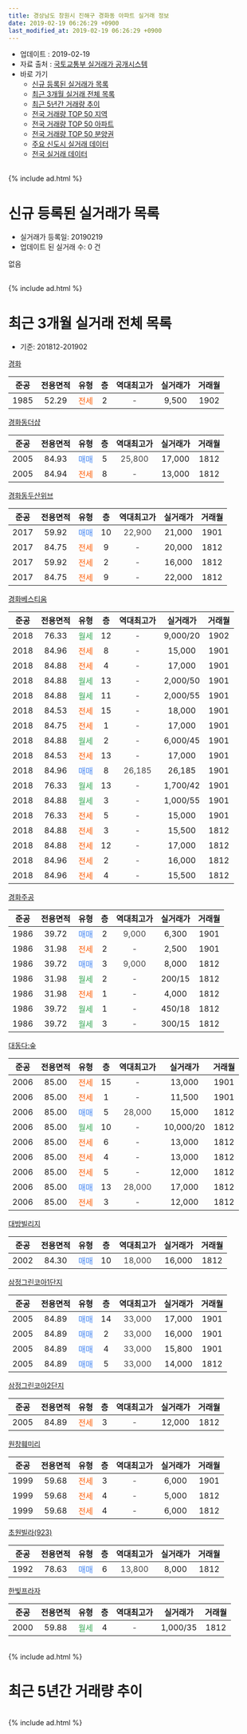 ```yaml
---
title: 경상남도 창원시 진해구 경화동 아파트 실거래 정보
date: 2019-02-19 06:26:29 +0900
last_modified_at: 2019-02-19 06:26:29 +0900
---
```


* 업데이트 : 2019-02-19
* 자료 출처 : [국토교통부 실거래가 공개시스템](http://rt.molit.go.kr)
* 바로 가기
    * [신규 등록된 실거래가 목록](#신규-등록된-실거래가-목록)
    * [최근 3개월 실거래 전체 목록](#최근-3개월-실거래-전체-목록)
    * [최근 5년간 거래량 추이](#최근-5년간-거래량-추이)
    * [전국 거래량 TOP 50 지역](https://inasie.github.io/apt-trade-info/최근-3개월-전국에서-가장-거래가-많이-발생한-지역)
    * [전국 거래량 TOP 50 아파트](https://inasie.github.io/apt-trade-info/최근-3개월-전국에서-가장-거래가-많이-발생한-아파트)
    * [전국 거래량 TOP 50 분양권](https://inasie.github.io/apt-trade-info/최근-3개월-전국에서-가장-거래가-많이-발생한-분양권)
    * [주요 신도시 실거래 데이터](https://inasie.github.io/apt-trade-info/주요-신도시)
    * [전국 실거래 데이터](https://inasie.github.io/apt-trade-info/전국)
<br>
{% include ad.html %}
<br>

# 신규 등록된 실거래가 목록
* 실거래가 등록일: 20190219
* 업데이트 된 실거래 수: 0 건

없음

<br>
{% include ad.html %}
<br>

# 최근 3개월 실거래 전체 목록
* 기준: 201812-201902


[경화](https://search.naver.com/search.naver?query=%EA%B2%BD%EC%83%81%EB%82%A8%EB%8F%84+%EC%B0%BD%EC%9B%90%EC%8B%9C+%EC%A7%84%ED%95%B4%EA%B5%AC+%EA%B2%BD%ED%99%94%EB%8F%99+%EA%B2%BD%ED%99%94)

|준공|전용면적|유형|층|역대최고가|실거래가|거래월|
|:---:|:---:|:---:|:---:|:---:|:---:|:---:|
|1985|52.29|<span style="color:#ff5a00">전세</span>|2|<span style="color:#444444">-</span>|9,500|1902|

[경화동더샵](https://search.naver.com/search.naver?query=%EA%B2%BD%EC%83%81%EB%82%A8%EB%8F%84+%EC%B0%BD%EC%9B%90%EC%8B%9C+%EC%A7%84%ED%95%B4%EA%B5%AC+%EA%B2%BD%ED%99%94%EB%8F%99+%EA%B2%BD%ED%99%94%EB%8F%99%EB%8D%94%EC%83%B5)

|준공|전용면적|유형|층|역대최고가|실거래가|거래월|
|:---:|:---:|:---:|:---:|:---:|:---:|:---:|
|2005|84.93|<span style="color:#4285f3">매매</span>|5|<span style="color:#444444">25,800</span>|17,000|1812|
|2005|84.94|<span style="color:#ff5a00">전세</span>|8|<span style="color:#444444">-</span>|13,000|1812|

[경화동두산위브](https://search.naver.com/search.naver?query=%EA%B2%BD%EC%83%81%EB%82%A8%EB%8F%84+%EC%B0%BD%EC%9B%90%EC%8B%9C+%EC%A7%84%ED%95%B4%EA%B5%AC+%EA%B2%BD%ED%99%94%EB%8F%99+%EA%B2%BD%ED%99%94%EB%8F%99%EB%91%90%EC%82%B0%EC%9C%84%EB%B8%8C)

|준공|전용면적|유형|층|역대최고가|실거래가|거래월|
|:---:|:---:|:---:|:---:|:---:|:---:|:---:|
|2017|59.92|<span style="color:#4285f3">매매</span>|10|<span style="color:#444444">22,900</span>|21,000|1901|
|2017|84.75|<span style="color:#ff5a00">전세</span>|9|<span style="color:#444444">-</span>|20,000|1812|
|2017|59.92|<span style="color:#ff5a00">전세</span>|2|<span style="color:#444444">-</span>|16,000|1812|
|2017|84.75|<span style="color:#ff5a00">전세</span>|9|<span style="color:#444444">-</span>|22,000|1812|

[경화베스티움](https://search.naver.com/search.naver?query=%EA%B2%BD%EC%83%81%EB%82%A8%EB%8F%84+%EC%B0%BD%EC%9B%90%EC%8B%9C+%EC%A7%84%ED%95%B4%EA%B5%AC+%EA%B2%BD%ED%99%94%EB%8F%99+%EA%B2%BD%ED%99%94%EB%B2%A0%EC%8A%A4%ED%8B%B0%EC%9B%80)

|준공|전용면적|유형|층|역대최고가|실거래가|거래월|
|:---:|:---:|:---:|:---:|:---:|:---:|:---:|
|2018|76.33|<span style="color:#34a853">월세</span>|12|<span style="color:#444444">-</span>|9,000/20|1902|
|2018|84.96|<span style="color:#ff5a00">전세</span>|8|<span style="color:#444444">-</span>|15,000|1901|
|2018|84.88|<span style="color:#ff5a00">전세</span>|4|<span style="color:#444444">-</span>|17,000|1901|
|2018|84.88|<span style="color:#34a853">월세</span>|13|<span style="color:#444444">-</span>|2,000/50|1901|
|2018|84.88|<span style="color:#34a853">월세</span>|11|<span style="color:#444444">-</span>|2,000/55|1901|
|2018|84.53|<span style="color:#ff5a00">전세</span>|15|<span style="color:#444444">-</span>|18,000|1901|
|2018|84.75|<span style="color:#ff5a00">전세</span>|1|<span style="color:#444444">-</span>|17,000|1901|
|2018|84.88|<span style="color:#34a853">월세</span>|2|<span style="color:#444444">-</span>|6,000/45|1901|
|2018|84.53|<span style="color:#ff5a00">전세</span>|13|<span style="color:#444444">-</span>|17,000|1901|
|2018|84.96|<span style="color:#4285f3">매매</span>|8|<span style="color:#444444">26,185</span>|26,185|1901|
|2018|76.33|<span style="color:#34a853">월세</span>|13|<span style="color:#444444">-</span>|1,700/42|1901|
|2018|84.88|<span style="color:#34a853">월세</span>|3|<span style="color:#444444">-</span>|1,000/55|1901|
|2018|76.33|<span style="color:#ff5a00">전세</span>|5|<span style="color:#444444">-</span>|15,000|1901|
|2018|84.88|<span style="color:#ff5a00">전세</span>|3|<span style="color:#444444">-</span>|15,500|1812|
|2018|84.88|<span style="color:#ff5a00">전세</span>|12|<span style="color:#444444">-</span>|17,000|1812|
|2018|84.96|<span style="color:#ff5a00">전세</span>|2|<span style="color:#444444">-</span>|16,000|1812|
|2018|84.96|<span style="color:#ff5a00">전세</span>|4|<span style="color:#444444">-</span>|15,500|1812|

[경화주공](https://search.naver.com/search.naver?query=%EA%B2%BD%EC%83%81%EB%82%A8%EB%8F%84+%EC%B0%BD%EC%9B%90%EC%8B%9C+%EC%A7%84%ED%95%B4%EA%B5%AC+%EA%B2%BD%ED%99%94%EB%8F%99+%EA%B2%BD%ED%99%94%EC%A3%BC%EA%B3%B5)

|준공|전용면적|유형|층|역대최고가|실거래가|거래월|
|:---:|:---:|:---:|:---:|:---:|:---:|:---:|
|1986|39.72|<span style="color:#4285f3">매매</span>|2|<span style="color:#444444">9,000</span>|6,300|1901|
|1986|31.98|<span style="color:#ff5a00">전세</span>|2|<span style="color:#444444">-</span>|2,500|1901|
|1986|39.72|<span style="color:#4285f3">매매</span>|3|<span style="color:#444444">9,000</span>|8,000|1812|
|1986|31.98|<span style="color:#34a853">월세</span>|2|<span style="color:#444444">-</span>|200/15|1812|
|1986|31.98|<span style="color:#ff5a00">전세</span>|1|<span style="color:#444444">-</span>|4,000|1812|
|1986|39.72|<span style="color:#34a853">월세</span>|1|<span style="color:#444444">-</span>|450/18|1812|
|1986|39.72|<span style="color:#34a853">월세</span>|3|<span style="color:#444444">-</span>|300/15|1812|

[대동다:숲](https://search.naver.com/search.naver?query=%EA%B2%BD%EC%83%81%EB%82%A8%EB%8F%84+%EC%B0%BD%EC%9B%90%EC%8B%9C+%EC%A7%84%ED%95%B4%EA%B5%AC+%EA%B2%BD%ED%99%94%EB%8F%99+%EB%8C%80%EB%8F%99%EB%8B%A4%3A%EC%88%B2)

|준공|전용면적|유형|층|역대최고가|실거래가|거래월|
|:---:|:---:|:---:|:---:|:---:|:---:|:---:|
|2006|85.00|<span style="color:#ff5a00">전세</span>|15|<span style="color:#444444">-</span>|13,000|1901|
|2006|85.00|<span style="color:#ff5a00">전세</span>|1|<span style="color:#444444">-</span>|11,500|1901|
|2006|85.00|<span style="color:#4285f3">매매</span>|5|<span style="color:#444444">28,000</span>|15,000|1812|
|2006|85.00|<span style="color:#34a853">월세</span>|10|<span style="color:#444444">-</span>|10,000/20|1812|
|2006|85.00|<span style="color:#ff5a00">전세</span>|6|<span style="color:#444444">-</span>|13,000|1812|
|2006|85.00|<span style="color:#ff5a00">전세</span>|4|<span style="color:#444444">-</span>|13,000|1812|
|2006|85.00|<span style="color:#ff5a00">전세</span>|5|<span style="color:#444444">-</span>|12,000|1812|
|2006|85.00|<span style="color:#4285f3">매매</span>|13|<span style="color:#444444">28,000</span>|17,000|1812|
|2006|85.00|<span style="color:#ff5a00">전세</span>|3|<span style="color:#444444">-</span>|12,000|1812|

[대방빌리지](https://search.naver.com/search.naver?query=%EA%B2%BD%EC%83%81%EB%82%A8%EB%8F%84+%EC%B0%BD%EC%9B%90%EC%8B%9C+%EC%A7%84%ED%95%B4%EA%B5%AC+%EA%B2%BD%ED%99%94%EB%8F%99+%EB%8C%80%EB%B0%A9%EB%B9%8C%EB%A6%AC%EC%A7%80)

|준공|전용면적|유형|층|역대최고가|실거래가|거래월|
|:---:|:---:|:---:|:---:|:---:|:---:|:---:|
|2002|84.30|<span style="color:#4285f3">매매</span>|10|<span style="color:#444444">18,000</span>|16,000|1812|


<script async src="//pagead2.googlesyndication.com/pagead/js/adsbygoogle.js"></script>
<!-- 기본 -->
<ins class="adsbygoogle"
     style="display:block"
     data-ad-client="ca-pub-2446590836940007"
     data-ad-slot="1659523306"
     data-ad-format="auto"
     data-full-width-responsive="true"></ins>
<script>
(adsbygoogle = window.adsbygoogle || []).push({});
</script>


[삼정그린코아1단지](https://search.naver.com/search.naver?query=%EA%B2%BD%EC%83%81%EB%82%A8%EB%8F%84+%EC%B0%BD%EC%9B%90%EC%8B%9C+%EC%A7%84%ED%95%B4%EA%B5%AC+%EA%B2%BD%ED%99%94%EB%8F%99+%EC%82%BC%EC%A0%95%EA%B7%B8%EB%A6%B0%EC%BD%94%EC%95%841%EB%8B%A8%EC%A7%80)

|준공|전용면적|유형|층|역대최고가|실거래가|거래월|
|:---:|:---:|:---:|:---:|:---:|:---:|:---:|
|2005|84.89|<span style="color:#4285f3">매매</span>|14|<span style="color:#444444">33,000</span>|17,000|1901|
|2005|84.89|<span style="color:#4285f3">매매</span>|2|<span style="color:#444444">33,000</span>|16,000|1901|
|2005|84.89|<span style="color:#4285f3">매매</span>|4|<span style="color:#444444">33,000</span>|15,800|1901|
|2005|84.89|<span style="color:#4285f3">매매</span>|5|<span style="color:#444444">33,000</span>|14,000|1812|

[삼정그린코아2단지](https://search.naver.com/search.naver?query=%EA%B2%BD%EC%83%81%EB%82%A8%EB%8F%84+%EC%B0%BD%EC%9B%90%EC%8B%9C+%EC%A7%84%ED%95%B4%EA%B5%AC+%EA%B2%BD%ED%99%94%EB%8F%99+%EC%82%BC%EC%A0%95%EA%B7%B8%EB%A6%B0%EC%BD%94%EC%95%842%EB%8B%A8%EC%A7%80)

|준공|전용면적|유형|층|역대최고가|실거래가|거래월|
|:---:|:---:|:---:|:---:|:---:|:---:|:---:|
|2005|84.89|<span style="color:#ff5a00">전세</span>|3|<span style="color:#444444">-</span>|12,000|1812|

[원창훼미리](https://search.naver.com/search.naver?query=%EA%B2%BD%EC%83%81%EB%82%A8%EB%8F%84+%EC%B0%BD%EC%9B%90%EC%8B%9C+%EC%A7%84%ED%95%B4%EA%B5%AC+%EA%B2%BD%ED%99%94%EB%8F%99+%EC%9B%90%EC%B0%BD%ED%9B%BC%EB%AF%B8%EB%A6%AC)

|준공|전용면적|유형|층|역대최고가|실거래가|거래월|
|:---:|:---:|:---:|:---:|:---:|:---:|:---:|
|1999|59.68|<span style="color:#ff5a00">전세</span>|3|<span style="color:#444444">-</span>|6,000|1901|
|1999|59.68|<span style="color:#ff5a00">전세</span>|4|<span style="color:#444444">-</span>|5,000|1812|
|1999|59.68|<span style="color:#ff5a00">전세</span>|4|<span style="color:#444444">-</span>|6,000|1812|

[초원빌라(923)](https://search.naver.com/search.naver?query=%EA%B2%BD%EC%83%81%EB%82%A8%EB%8F%84+%EC%B0%BD%EC%9B%90%EC%8B%9C+%EC%A7%84%ED%95%B4%EA%B5%AC+%EA%B2%BD%ED%99%94%EB%8F%99+%EC%B4%88%EC%9B%90%EB%B9%8C%EB%9D%BC%28923%29)

|준공|전용면적|유형|층|역대최고가|실거래가|거래월|
|:---:|:---:|:---:|:---:|:---:|:---:|:---:|
|1992|78.63|<span style="color:#4285f3">매매</span>|6|<span style="color:#444444">13,800</span>|8,000|1812|

[한빛프라자](https://search.naver.com/search.naver?query=%EA%B2%BD%EC%83%81%EB%82%A8%EB%8F%84+%EC%B0%BD%EC%9B%90%EC%8B%9C+%EC%A7%84%ED%95%B4%EA%B5%AC+%EA%B2%BD%ED%99%94%EB%8F%99+%ED%95%9C%EB%B9%9B%ED%94%84%EB%9D%BC%EC%9E%90)

|준공|전용면적|유형|층|역대최고가|실거래가|거래월|
|:---:|:---:|:---:|:---:|:---:|:---:|:---:|
|2000|59.88|<span style="color:#34a853">월세</span>|4|<span style="color:#444444">-</span>|1,000/35|1812|


<br>
{% include ad.html %}
<br>

# 최근 5년간 거래량 추이


<div style="width:100%;">
    <canvas id="deal_progress" height="200"></canvas>
</div>

<script>
new Chart(document.getElementById("deal_progress"), {
    type: 'line',
    data: {
        labels: ['201402','201403','201404','201405','201406','201407','201408','201409','201410','201411','201412','201501','201502','201503','201504','201505','201506','201507','201508','201509','201510','201511','201512','201601','201602','201603','201604','201605','201606','201607','201608','201609','201610','201611','201612','201701','201702','201703','201704','201705','201706','201707','201708','201709','201710','201711','201712','201801','201802','201803','201804','201805','201806','201807','201808','201809','201810','201811','201812','201901','201902'],
        datasets: [{
            label: '매매',
            pointRadius: 1,
            data: [19, 18, 10, 16, 18, 9, 10, 17, 26, 16, 12, 15, 17, 46, 17, 13, 15, 17, 9, 20, 25, 14, 6, 11, 8, 12, 21, 11, 12, 18, 15, 19, 20, 7, 10, 11, 8, 17, 12, 12, 12, 10, 4, 5, 6, 12, 6, 8, 7, 5, 5, 3, 4, 5, 7, 4, 5, 4, 7, 6, 0],
            borderColor: "rgba(255, 201, 14, 1)",
            backgroundColor: "rgba(255, 201, 14, 0.5)",
            fill: false,
            lineTension: 0
        },{
            label: '전월세',
            pointRadius: 1,
            data: [14, 12, 13, 18, 11, 8, 15, 8, 11, 7, 9, 13, 8, 21, 13, 4, 6, 6, 5, 7, 11, 10, 6, 11, 12, 16, 8, 10, 12, 9, 11, 3, 12, 9, 10, 20, 36, 13, 5, 14, 11, 6, 7, 10, 8, 12, 7, 11, 7, 16, 9, 2, 13, 10, 7, 6, 11, 10, 21, 15, 2],
            borderColor: "rgba(0, 141, 185, 1)",
            backgroundColor: "rgba(0, 141, 185, 0.5)",
            fill: false,
            lineTension: 0
        }
        ]
    },
    options: {
        responsive: true,
        title: {
            display: false
        },
        tooltips: {
            mode: 'index',
            intersect: false
        },
        hover: {
            mode: 'nearest',
            intersect: true
        },
        scales: {
            xAxes: [{
                display: true,
                scaleLabel: {
                    display: true,
                    labelString: '년/월'
                }
            }],
            yAxes: [{
                display: true,
                ticks: {
                    suggestedMin: 0,
                },
                scaleLabel: {
                    display: true,
                    labelString: '실거래 수'
                }
            }]
        }
    }
});

</script>


<br>
{% include ad.html %}
<br>

